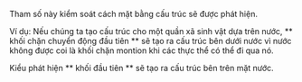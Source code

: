 Tham số này kiểm soát cách mặt bằng cấu trúc sẽ được phát hiện.

Ví dụ: Nếu chúng ta tạo cấu trúc cho một quần xã sinh vật dựa trên nước, ** khối chặn chuyển động đầu tiên **
sẽ tạo ra cấu trúc bên dưới nước vì nước không được coi là khối chặn montion
khi các thực thể có thể đi qua nó.

Kiểu phát hiện ** khối đầu tiên ** sẽ tạo ra cấu trúc bên trên mặt nước.
